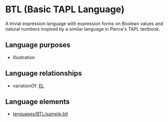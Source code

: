 # BTL (Basic TAPL Language)
A trivial expression language with expression forms on Boolean values and natural numbers inspired by a similar language in Pierce's TAPL textbook.
## Language purposes
* Illustration

## Language relationships
* variationOf: [EL](el.html)

## Language elements
* [languages/BTL/sample.btl](https://github.com/softlang/yas/blob/master/languages/BTL/sample.btl)
